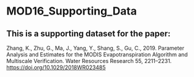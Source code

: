 # MOD16_Supporting_Data
This is a supporting dataset for the paper:
---
Zhang, K., Zhu, G., Ma, J., Yang, Y., Shang, S., Gu, C., 2019. Parameter Analysis and Estimates for the MODIS Evapotranspiration Algorithm and Multiscale Verification. Water Resources Research 55, 2211–2231. https://doi.org/10.1029/2018WR023485
